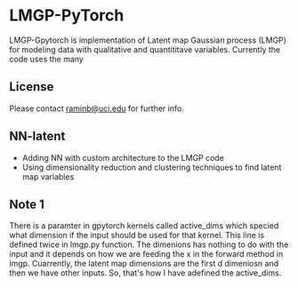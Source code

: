 # LMGP-PyTorch

LMGP-Gpytorch is implementation of Latent map Gaussian process (LMGP) for modeling data with qualitative and quantititave variables. Currently the code uses the many 



## License

Please contact raminb@uci.edu for further info.


## NN-latent
- Adding NN with custom architecture to the LMGP code
- Using dimensionality reduction and clustering techniques to find latent map variables


## Note 1
There is a paramter in gpytorch kernels called active_dims which specied what dimension if the input should be used for that kernel.
This line is defined twice in lmgp.py function. The dimenions has nothing to do with the input and it depends on how we are feeding the x
in the forward method in lmgp. Cuarrently, the latent map dimensions are the first d dimeniosn and then we have other inputs. So, that's how I have adefined the active_dims.